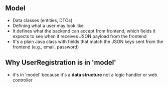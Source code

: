 ## Model
- Data classes (entities, DTOs)
- Defining what a user may look like 
- It defines what the backend can accept from frontend, which fields it expects to see when it receives
JSON payload from the frontend
- It's a plain Java class with fields that match the JSON keys sent from the frontend (e.g., email, password)


## Why UserRegistration is in 'model'
- it's in 'model' because it's a **data structure** not a logic handler or web controller